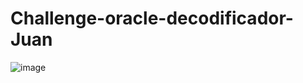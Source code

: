 # Challenge-oracle-decodificador-Juan
![image](https://github.com/JcaHernandez99/Challenge-oracle-decodificador-Juan/assets/42383255/54bc90a2-f7ca-4bb0-bf4e-bfd01cf0b2c1)
